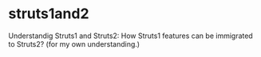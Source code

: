 # struts1and2
Understandig Struts1 and Struts2: How Struts1 features can be immigrated to Struts2?
(for my own understanding.)
